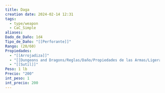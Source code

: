 ```yaml
---
title: Daga
creation date: 2024-02-14 12:31
tags:
  - type/weapon
  - CaC_Simple
aliases: 
Dado_de_Daño: 1d4
Tipo_de_Daño: "[[Perforante]]"
Rango: (20/60)
Propiedades:
  - "[[Arrojadiza]]"
  - "[[Dungeons and Dragons/Reglas/Daño/Propiedades de las Armas/Ligera]]"
  - "[[Sutil]]"
Peso: 1 lb
Precio: "200"
int_peso: 1
int_precio: 200
---
```


